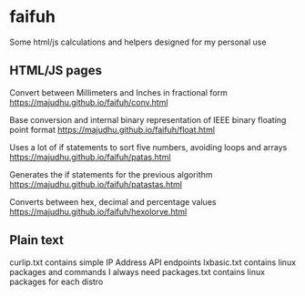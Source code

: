 # faifuh

Some html/js calculations and helpers designed for my personal use

## HTML/JS pages

Convert between Millimeters and Inches in fractional form
<https://majudhu.github.io/faifuh/conv.html>

Base conversion and internal binary representation of IEEE binary floating point format
<https://majudhu.github.io/faifuh/float.html>

Uses a lot of if statements to sort five numbers, avoiding loops and arrays
<https://majudhu.github.io/faifuh/patas.html>

Generates the if statements for the previous algorithm
<https://majudhu.github.io/faifuh/patastas.html>

Converts between hex, decimal and percentage values
<https://majudhu.github.io/faifuh/hexolorve.html>

## Plain text

curlip.txt contains simple IP Address API endpoints
lxbasic.txt contains linux packages and commands I always need
packages.txt contains linux packages for each distro

